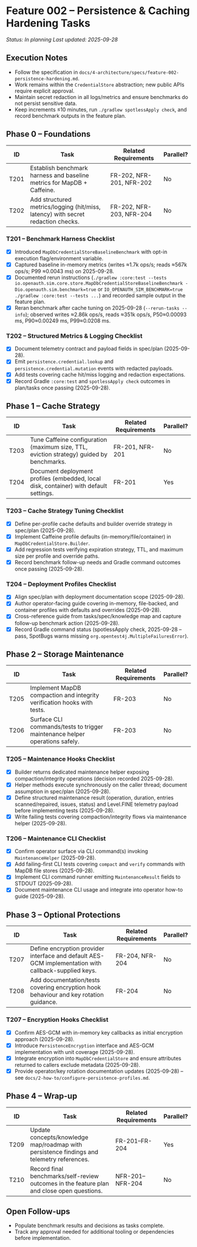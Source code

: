# Feature 002 – Persistence & Caching Hardening Tasks

_Status: In planning_
_Last updated: 2025-09-28_

## Execution Notes
- Follow the specification in `docs/4-architecture/specs/feature-002-persistence-hardening.md`.
- Work remains within the `CredentialStore` abstraction; new public APIs require explicit approval.
- Maintain secret redaction in all logs/metrics and ensure benchmarks do not persist sensitive data.
- Keep increments ≤10 minutes, run `./gradlew spotlessApply check`, and record benchmark outputs in the feature plan.

## Phase 0 – Foundations
| ID | Task | Related Requirements | Parallel? |
|----|------|----------------------|-----------|
| T201 | Establish benchmark harness and baseline metrics for MapDB + Caffeine. | FR-202, NFR-201, NFR-202 | No |
| T202 | Add structured metrics/logging (hit/miss, latency) with secret redaction checks. | FR-202, NFR-203, NFR-204 | No |

### T201 – Benchmark Harness Checklist
- [x] Introduced `MapDbCredentialStoreBaselineBenchmark` with opt-in execution flag/environment variable.
- [x] Captured baseline in-memory metrics (writes ≈1.7k ops/s; reads ≈567k ops/s; P99 ≈0.0043 ms) on 2025-09-28.
- [x] Documented rerun instructions (`./gradlew :core:test --tests io.openauth.sim.core.store.MapDbCredentialStoreBaselineBenchmark -Dio.openauth.sim.benchmark=true` or `IO_OPENAUTH_SIM_BENCHMARK=true ./gradlew :core:test --tests ...`) and recorded sample output in the feature plan.
- [x] Reran benchmark after cache tuning on 2025-09-28 (`--rerun-tasks --info`); observed writes ≈2.86k ops/s, reads ≈351k ops/s, P50≈0.00093 ms, P90≈0.00249 ms, P99≈0.0208 ms.

### T202 – Structured Metrics & Logging Checklist
- [x] Document telemetry contract and payload fields in spec/plan (2025-09-28).
- [x] Emit `persistence.credential.lookup` and `persistence.credential.mutation` events with redacted payloads.
- [x] Add tests covering cache hit/miss logging and redaction expectations.
- [x] Record Gradle `:core:test` and `spotlessApply check` outcomes in plan/tasks once passing (2025-09-28).

## Phase 1 – Cache Strategy
| ID | Task | Related Requirements | Parallel? |
|----|------|----------------------|-----------|
| T203 | Tune Caffeine configuration (maximum size, TTL, eviction strategy) guided by benchmarks. | FR-201, NFR-201 | No |
| T204 | Document deployment profiles (embedded, local disk, container) with default settings. | FR-201 | Yes |

### T203 – Cache Strategy Tuning Checklist
- [x] Define per-profile cache defaults and builder override strategy in spec/plan (2025-09-28).
- [x] Implement Caffeine profile defaults (in-memory/file/container) in `MapDbCredentialStore.Builder`.
- [x] Add regression tests verifying expiration strategy, TTL, and maximum size per profile and override paths.
- [x] Record benchmark follow-up needs and Gradle command outcomes once passing (2025-09-28).

### T204 – Deployment Profiles Checklist
- [x] Align spec/plan with deployment documentation scope (2025-09-28).
- [x] Author operator-facing guide covering in-memory, file-backed, and container profiles with defaults and overrides (2025-09-28).
- [x] Cross-reference guide from tasks/spec/knowledge map and capture follow-up benchmark action (2025-09-28).
- [x] Record Gradle command status (spotlessApply check, 2025-09-28 – pass, SpotBugs warns missing `org.opentest4j.MultipleFailuresError`).

## Phase 2 – Storage Maintenance
| ID | Task | Related Requirements | Parallel? |
|----|------|----------------------|-----------|
| T205 | Implement MapDB compaction and integrity verification hooks with tests. | FR-203 | No |
| T206 | Surface CLI commands/tests to trigger maintenance helper operations safely. | FR-203 | No |

### T205 – Maintenance Hooks Checklist
- [x] Builder returns dedicated maintenance helper exposing compaction/integrity operations (decision recorded 2025-09-28).
- [x] Helper methods execute synchronously on the caller thread; document assumption in spec/plan (2025-09-28).
- [x] Define structured maintenance result (operation, duration, entries scanned/repaired, issues, status) and Level.FINE telemetry payload before implementing tests (2025-09-28).
- [x] Write failing tests covering compaction/integrity flows via maintenance helper (2025-09-28).

### T206 – Maintenance CLI Checklist
- [x] Confirm operator surface via CLI command(s) invoking `MaintenanceHelper` (2025-09-28).
- [x] Add failing-first CLI tests covering `compact` and `verify` commands with MapDB file stores (2025-09-28).
- [x] Implement CLI command runner emitting `MaintenanceResult` fields to STDOUT (2025-09-28).
- [x] Document maintenance CLI usage and integrate into operator how-to guide (2025-09-28).

## Phase 3 – Optional Protections
| ID | Task | Related Requirements | Parallel? |
|----|------|----------------------|-----------|
| T207 | Define encryption provider interface and default AES-GCM implementation with callback-supplied keys. | FR-204, NFR-204 | No |
| T208 | Add documentation/tests covering encryption hook behaviour and key rotation guidance. | FR-204 | No |

### T207 – Encryption Hooks Checklist
- [x] Confirm AES-GCM with in-memory key callbacks as initial encryption approach (2025-09-28).
- [x] Introduce `PersistenceEncryption` interface and AES-GCM implementation with unit coverage (2025-09-28).
- [x] Integrate encryption into `MapDbCredentialStore` and ensure attributes returned to callers exclude metadata (2025-09-28).
- [x] Provide operator/key rotation documentation updates (2025-09-28) – see `docs/2-how-to/configure-persistence-profiles.md`.

## Phase 4 – Wrap-up
| ID | Task | Related Requirements | Parallel? |
|----|------|----------------------|-----------|
| T209 | Update concepts/knowledge map/roadmap with persistence findings and telemetry references. | FR-201–FR-204 | Yes |
| T210 | Record final benchmarks/self-review outcomes in the feature plan and close open questions. | NFR-201–NFR-204 | No |

## Open Follow-ups
- Populate benchmark results and decisions as tasks complete.
- Track any approval needed for additional tooling or dependencies before implementation.
